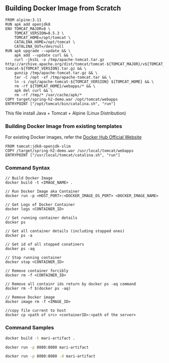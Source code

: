 ## Building Docker Image from Scratch

```
FROM alpine:3.11
RUN apk add openjdk8
ENV TOMCAT_MAJOR=8 \
    TOMCAT_VERSION=8.5.3 \
    TOMCAT_HOME=/opt/tomcat \
    CATALINA_HOME=/opt/tomcat \
    CATALINA_OUT=/dev/null
RUN apk upgrade --update && \
    apk add --update curl && \
    curl -jksSL -o /tmp/apache-tomcat.tar.gz http://archive.apache.org/dist/tomcat/tomcat-${TOMCAT_MAJOR}/v${TOMCAT_VERSION}/bin/apache-tomcat-${TOMCAT_VERSION}.tar.gz && \
    gunzip /tmp/apache-tomcat.tar.gz && \
    tar -C /opt -xf /tmp/apache-tomcat.tar && \
    ln -s /opt/apache-tomcat-${TOMCAT_VERSION} ${TOMCAT_HOME} && \
    rm -rf ${TOMCAT_HOME}/webapps/* && \
    apk del curl && \
    rm -rf /tmp/* /var/cache/apk/*
COPY target/spring-h2-demo.war /opt/tomcat/webapps
ENTRYPOINT ["/opt/tomcat/bin/catalina.sh", "run"]
```
This file install Java + Tomcat + Alpine (Linux Distribution)

### Building Docker Image from existing templates

For existing Docker images, refer the [Docker Hub Official Website](https://hub.docker.com/)

```
FROM tomcat:jdk8-openjdk-slim
COPY /target/spring-h2-demo.war /usr/local/tomcat/webapps
ENTRYPOINT ["/usr/local/tomcat/catalina.sh", "run"]
```

### Command Syntax
```
// Build Docker Image
docker build -t <IMAGE_NAME> .

// Run Docker Image aka Container
docker run -p <HOST_PORT>:<DOCKER_IMAGE_OS_PORT> <DOCKER_IMAGE_NAME>

// Get Logs of Docker Container
docker logs <CONTAINER_ID>

// Get running container details
docker ps

// Get all container details (including stopped ones)
docker ps -a

// Get id of all stopped conatiners
docker ps -aq

// Stop running container
docker stop <CONTAINER_ID>

// Remove container forcibly
docker rm -f <CONTAINER_ID>

// Remove all containr ids return by docker ps -aq command
docker rm -f $(docker ps -aq)

// Remove Docker image
docker image rm -f <IMAGE_ID>

//copy file current to host
docker cp <path of src> <containerID>:<path of the server>
```

### Command Samples

```sh
docker build -t mari-artifact .

docker run -p 8080:8080 mari-artifact

docker run -p 8080:8080 -d mari-artifact 
```
